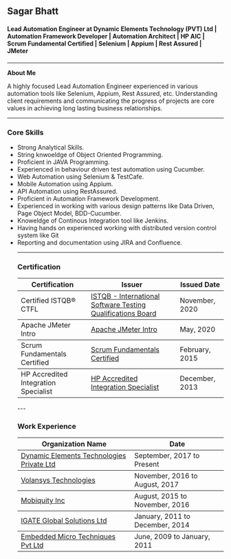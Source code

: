 <h2>Sagar Bhatt</h2>

<h4>Lead Automation Engineer at Dynamic Elements Technology (PVT) Ltd | Automation Framework Developer | Automation Architect | HP AIC | Scrum Fundamental Certified | Selenium | Appium | Rest Assured | JMeter</h4>

---
**About Me**

<p>A highly focused Lead Automation Engineer experienced in various automation tools like Selenium, Appium, Rest Assured, etc. Understanding client requirements and communicating the progress of projects are core values in achieving long lasting business relationships.</p>

---
  
<h3>Core Skills</h3>  
<ul>
  <li>Strong Analytical Skills.</li>
  <li>String knwoeldge of Object Oriented Programming.</li>
  <li>Proficient in JAVA Programming.</li>
  <li>Experienced in behaviour driven test automation using Cucumber.</li>
  <li>Web Automation using Selenium & TestCafe.</li>
  <li>Mobile Automation using Appium.</li>
  <li>API Automation using RestAssured.</li>
  <li>Proficient in Automation Framework Development.</li>
  <li>Experienced in working with various design patterns like Data Driven, Page Object Model, BDD-Cucumber.</li>
  <li>Knoweldge of Continous Integration tool like Jenkins.</li>
  <li>Having hands on experienced working with distributed version control system like Git</li>
  <li>Reporting and documentation using JIRA and Confluence.</li>
  
  ---
  
  <h3>Certification</h3>
  <table>
  <thead>
    <tr>
      <th>Certification</th>
      <th>Issuer</th>
      <th>Issued Date</th>
    </tr>
  </thead>
  <tbody>
    <tr>
      <td>Certified ISTQB® CTFL</td>
      <td>
        <a href="https://www.istqb.org/" title="ISTQB - International Software Testing Qualifications Board rel="nofollow"">
          ISTQB - International Software Testing Qualifications Board
        </a>
      </td>
      <td>November, 2020</td>
    </tr>
  </tbody>
      <tbody>
    <tr>
      <td>Apache JMeter Intro</td>
      <td>
        <a href="https://www.blazemeter.com/university/" title="Apache JMeter Intro rel="nofollow"">
          Apache JMeter Intro
        </a>
      </td>
      <td>May, 2020</td>
    </tr>
  </tbody>
  <tbody>
    <tr>
      <td>Scrum Fundamentals Certified</td>
      <td>
        <a href="https://www.scrumstudy.com/certification/scrum-fundamentals-certified/" title="Scrum Fundamentals Certified rel="nofollow"">
          Scrum Fundamentals Certified
        </a>
      </td>
      <td>February, 2015</td>
    </tr>
  </tbody>
    <tbody>
    <tr>
      <td>HP Accredited Integration Specialist</td>
      <td>
        <a href="https://certification-learning.hpe.com/TR/certifications/" title="HP Accredited Integration Specialist
 rel="nofollow"">
          HP Accredited Integration Specialist
        </a>
      </td>
      <td>December, 2013</td>
    </tr>
  </tbody>
  </table>
  ---
    <h3>Work Experience</h3>
  <table>
  <thead>
    <tr>
      <th>Organization Name</th>
      <th>Date</th>
    </tr>
  </thead>
  <tbody>
    <tr>
      <td>
        <a href="https://www.dynamicelements.no/" title="Dynamic Elements Technologies Private Ltd rel="nofollow"">
          Dynamic Elements Technologies Private Ltd
        </a>
      </td>
      <td>September, 2017 to Present</td>
    </tr>
  </tbody>
      <tbody>
    <tr>
      <td>
        <a href="https://volansys.com/" title="Volansys Technologies rel="nofollow"">
         Volansys Technologies
        </a>
      </td>
      <td>November, 2016 to August, 2017</td>
    </tr>
  </tbody>
  <tbody>
    <tr>
      <td>
        <a href="https://www.mobiquity.com/" title="Mobiquity Inc rel="nofollow"">
          Mobiquity Inc
        </a>
      </td>
      <td>August, 2015 to November, 2016</td>
    </tr>
  </tbody>
    <tbody>
    <tr>
      <td>
        <a href="https://www.capgemini.com/what-do-capgemini-do/group-overview/capgemini-technology-services-india-limited-formerly-known-as-igate-global-solutions-limited/" title="IGATE Global Solutions Ltd
 rel="nofollow"">
          IGATE Global Solutions Ltd
        </a>
      </td>
      <td>January, 2011 to December, 2014</td>
    </tr>
  </tbody>
      <tbody>
    <tr>
      <td>
        <a href="https://www.linkedin.com/company/embedded-micro-techniques-p-ltd-/about/" title="Embedded Micro Techniques Pvt Ltd rel="nofollow"">
          Embedded Micro Techniques Pvt Ltd
        </a>
      </td>
      <td>June, 2009 to January, 2011</td>
    </tr>
  </tbody>
  </table>

